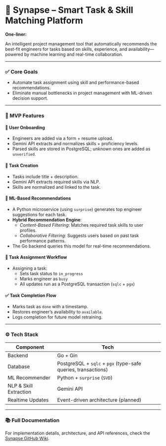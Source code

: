 # 🧠 Synapse – Smart Task & Skill Matching Platform

**One-liner:**

An intelligent project management tool that automatically recommends the best-fit engineers for tasks based on skills, experience, and availability—powered by machine learning and real-time collaboration.

---

### ✅ Core Goals

- Automate task assignment using skill and performance-based recommendations.
- Eliminate manual bottlenecks in project management with ML-driven decision support.

---

### 🧩 MVP Features

#### 🔐 User Onboarding

- Engineers are added via a form + resume upload.
- Gemini API extracts and normalizes skills + proficiency levels.
- Parsed skills are stored in PostgreSQL; unknown ones are added as `unverified`.

#### 📝 Task Creation

- Tasks include title + description.
- Gemini API extracts required skills via NLP.
- Skills are normalized and linked to the task.

#### 🤖 ML-Based Recommendations

- A Python microservice (using `surprise`) generates top engineer suggestions for each task.
- **Hybrid Recommendation Engine**:
    - *Content-Based Filtering*: Matches required task skills to user profiles.
    - *Collaborative Filtering*: Suggests users based on past task performance patterns.
- The Go backend queries this model for real-time recommendations.

#### 🔄 Task Assignment Workflow

- Assigning a task:
    - Sets task status to `in_progress`
    - Marks engineer as `busy`
    - All updates run as a PostgreSQL transaction (`sqlc` + `pgx`)

#### ✅ Task Completion Flow

- Marks task as `done` with a timestamp.
- Restores engineer’s availability to `available`.
- Logs completion for future model retraining.

---

### ⚙️ Tech Stack

| Component         | Tech                                                         |
|------------------|--------------------------------------------------------------|
| Backend           | Go + Gin                                                     |
| Database          | PostgreSQL + `sqlc` + `pgx` (type-safe queries, transactions)|
| ML Recommender    | Python + `surprise` (`SVD`)                                  |
| NLP & Skill Extraction | Gemini API                                              |
| Realtime Updates  | Event-driven architecture (planned)                          |

---

### 📚 Full Documentation

For implementation details, architecture, and API references, check the [Synapse GitHub Wiki](https://github.com/pranav244872/synapse/wiki).
